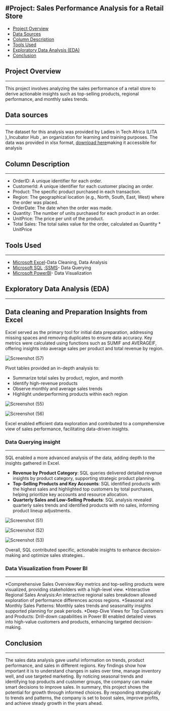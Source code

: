 #Project: Sales Performance Analysis for a Retail Store
---------------
- [Project Overview](#project-overview)
- [Data Sources](#data-sources)
- [Column Description](#column-description)
- [Tools Used](#tools-used)
- [Exploratory Data Analysis (EDA)](#exploratory-data-analysis-(eda))
- [Conclusion](#conclusion)

  
## Project Overview 
---------
This project involves analyzing the sales performance of a retail store to derive actionable insights such as top-selling products,
regional performance, and monthly sales trends. 


## Data sources 
---------
The dataset for this analysis was provided by Ladies in Tech Africa (LITA )_Incubator Hub , an organization for learning and training purposes. The data was provided in xlsx format, [download here](https://canvas.instructure.com/files/273182802/download?download_frd=1)making it accessible for analysis
## Column Description
---------
* OrderID: A unique identifier for each order.
* CustomerId: A unique identifier for each customer placing an order.
* Product: The specific product purchased in each transaction.
* Region: The geographical location (e.g., North, South, East, West) where the order was placed.
* OrderDate: The date when the order was made.
* Quantity: The number of units purchased for each product in an order.
* UnitPrice: The price per unit of the product.
* Total Sales: The total sales value for the order, calculated as Quantity * UnitPrice
## Tools Used 
---------
* [Microsoft Excel](www.microsoft.com)-Data Cleaning, Data Analysis 
* [Microsoft SQL](https://www.microsoft.com/en-us/sql-server/sql-server-downloads) ;[SSMS](https://learn.microsoft.com/en-us/sql/ssms/download-sql-server-management-studio-ssms?view=sql-server-ver16)- Data Querying 
* [Microsoft PowerBI](https://www.microsoft.com/en-us/download/details.aspx?id=58494)- Data Visualization 
## Exploratory Data Analysis (EDA)
 ---------
Data cleaning and Preparation Insights from Excel
---------
Excel served as the primary tool for initial data preparation, addressing missing spaces and removing duplicates to ensure data accuracy. Key metrics were calculated using functions such as SUMIF and AVERAGEIF, offering insights into average sales per product and total revenue by region.


 ![Screenshot (57)](https://github.com/user-attachments/assets/90403582-cc01-489d-b3c9-19a88751797c)

Pivot tables provided an in-depth analysis to:

- Summarize total sales by product, region, and month
- Identify high-revenue products
- Observe monthly and average sales trends
- Highlight underperforming products within each region


![Screenshot (55)](https://github.com/user-attachments/assets/90b816b2-4fd1-45e3-90b6-e64a7a56e3b5)

![Screenshot (56)](https://github.com/user-attachments/assets/6a0f5789-008b-4cf4-9a0b-107493a7acf4)


Excel enabled efficient data exploration and contributed to a comprehensive view of sales performance, facilitating data-driven insights.

### Data Querying insight 
---------
SQL enabled a more advanced analysis of the data, adding depth to the insights gathered in Excel.

- **Revenue by Product Category**: SQL queries delivered detailed revenue insights by product category, supporting strategic product planning.
- **Top-Selling Products and Key Accounts**: SQL identified products with the highest sales and highlighted top customers by total purchases, helping prioritize key accounts and resource allocation.
- **Quarterly Sales and Low-Selling Products**: SQL analysis revealed quarterly sales trends and identified products with no sales, informing product lineup adjustments. 


![Screenshot (51)](https://github.com/user-attachments/assets/e90393f9-8c82-439b-bee4-7d8fa1d28d0b)

![Screenshot (52)](https://github.com/user-attachments/assets/cda1ea5d-0b6d-47aa-a5ef-a929d764acf0)

![Screenshot (53)](https://github.com/user-attachments/assets/c6889c29-46ae-452c-ba96-45fe3af90c27)


Overall, SQL contributed specific, actionable insights to enhance decision-making and optimize sales strategies..

### Data Visualization  from Power BI
---------

*Comprehensive Sales Overview:Key metrics and top-selling products were visualized, providing stakeholders with a high-level view.
*Interactive Regional Sales Analysis:An interactive regional sales breakdown allowed exploration of performance differences across regions.
*Seasonal and Monthly Sales Patterns: Monthly sales trends and seasonality insights supported planning for peak periods.
*Deep-Dive Views for Top Customers and Products: Drill-down capabilities in Power BI enabled detailed views into high-value customers and products, enhancing targeted decision-making.



## Conclusion 
---------

The sales data analysis gave useful information on trends, product performance, and sales in different regions. Key findings show how important it is to understand changes in sales over time, 
manage inventory well, and use targeted marketing. By noticing seasonal trends and identifying top products and customer groups, the company can make smart decisions to improve sales. 
In summary, this project shows the potential for growth through informed choices. By responding strategically to trends and patterns, 
the company is set to boost sales, improve profits, and achieve steady growth in the years ahead.







